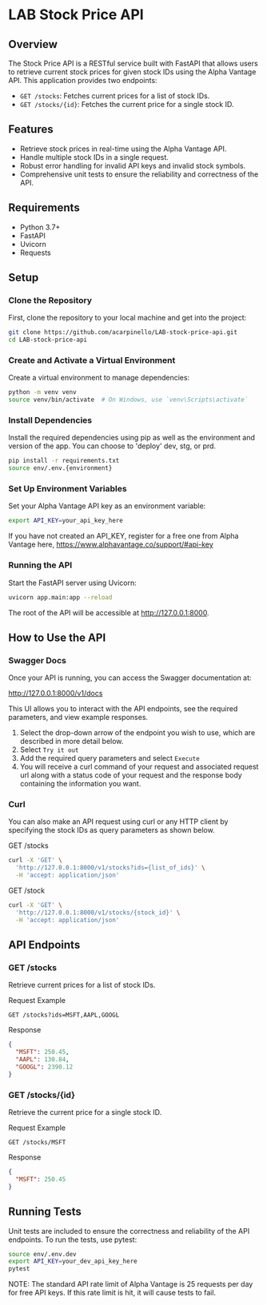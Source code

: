 # LAB Stock Price API

## Overview

The Stock Price API is a RESTful service built with FastAPI that allows users to retrieve current stock prices for given stock IDs using the Alpha Vantage API. This application provides two endpoints:

- `GET /stocks`: Fetches current prices for a list of stock IDs.
- `GET /stocks/{id}`: Fetches the current price for a single stock ID.

## Features

- Retrieve stock prices in real-time using the Alpha Vantage API.
- Handle multiple stock IDs in a single request.
- Robust error handling for invalid API keys and invalid stock symbols.
- Comprehensive unit tests to ensure the reliability and correctness of the API.

## Requirements

- Python 3.7+
- FastAPI
- Uvicorn
- Requests

## Setup

### Clone the Repository

First, clone the repository to your local machine and get into the project:

```bash
git clone https://github.com/acarpinello/LAB-stock-price-api.git
cd LAB-stock-price-api
```

### Create and Activate a Virtual Environment
Create a virtual environment to manage dependencies:

```bash
python -m venv venv
source venv/bin/activate  # On Windows, use `venv\Scripts\activate`
```

### Install Dependencies
Install the required dependencies using pip as well as the environment and version of the app. You can choose to 'deploy' dev, stg, or prd. 

```bash
pip install -r requirements.txt
source env/.env.{environment}
```

### Set Up Environment Variables
Set your Alpha Vantage API key as an environment variable:
```bash
export API_KEY=your_api_key_here
```
If you have not created an API_KEY, register for a free one from Alpha Vantage here, https://www.alphavantage.co/support/#api-key

### Running the API
Start the FastAPI server using Uvicorn:

```bash
uvicorn app.main:app --reload
```
The root of the API will be accessible at http://127.0.0.1:8000.

## How to Use the API
### Swagger Docs
Once your API is running, you can access the Swagger documentation at:

http://127.0.0.1:8000/v1/docs

This UI allows you to interact with the API endpoints, see the required parameters, and view example responses.

1. Select the drop-down arrow of the endpoint you wish to use, which are described in more detail below.
2. Select `Try it out`
3. Add the required query parameters and select `Execute`
4. You will receive a curl command of your request and associated request url along with a status code of your request and the response body containing the information you want. 

### Curl
You can also make an API request using curl or any HTTP client by specifying the stock IDs as query parameters as shown below. 

GET /stocks
```bash
curl -X 'GET' \
  'http://127.0.0.1:8000/v1/stocks?ids={list_of_ids}' \
  -H 'accept: application/json'
```
GET /stock
```bash
curl -X 'GET' \
  'http://127.0.0.1:8000/v1/stocks/{stock_id}' \
  -H 'accept: application/json'
```
## API Endpoints

### GET /stocks
Retrieve current prices for a list of stock IDs.

Request Example
```http
GET /stocks?ids=MSFT,AAPL,GOOGL
```

Response 
```json
{
  "MSFT": 250.45,
  "AAPL": 130.84,
  "GOOGL": 2390.12
}
```

### GET /stocks/{id}
Retrieve the current price for a single stock ID.

Request Example
```http
GET /stocks/MSFT
```

Response
```json
{
  "MSFT": 250.45
}
```

## Running Tests
Unit tests are included to ensure the correctness and reliability of the API endpoints. To run the tests, use pytest:

```bash
source env/.env.dev
export API_KEY=your_dev_api_key_here
pytest
```

NOTE: The standard API rate limit of Alpha Vantage is 25 requests per day for free API keys. If this rate limit is hit, it will cause tests to fail. 
